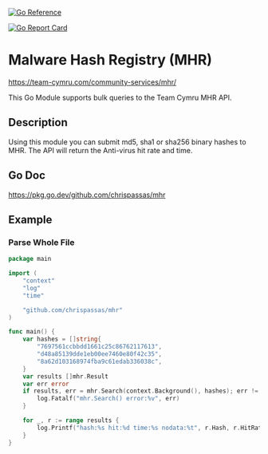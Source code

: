 [![Go Reference](https://pkg.go.dev/badge/github.com/chrispassas/mhr.svg)](https://pkg.go.dev/github.com/chrispassas/mhr)

[![Go Report Card](https://goreportcard.com/badge/github.com/chrispassas/mhr)](https://goreportcard.com/report/github.com/chrispassas/mhr)




# Malware Hash Registry (MHR) 
https://team-cymru.com/community-services/mhr/

This Go Module supports bulk queries to the Team Cymru MHR API.

## Description
Using this module you can submit md5, sha1 or sha256 binary hashes to MHR. The API will return the Anti-virus hit rate and time.

## Go Doc
https://pkg.go.dev/github.com/chrispassas/mhr



## Example

### Parse Whole File
```go
package main

import (
	"context"
	"log"
	"time"

	"github.com/chrispassas/mhr"
)

func main() {
	var hashes = []string{
		"7697561ccbbdd1661c25c86762117613",
		"d48a85139dde1eb00ee7460e80f42c35",
		"8a62d103168974fba9c61edab336038c",
	}
	var results []mhr.Result
	var err error
	if results, err = mhr.Search(context.Background(), hashes); err != nil {
		log.Fatalf("mhr.Search() error:%v", err)
	}

	for _, r := range results {
		log.Printf("hash:%s hit:%d time:%s nodata:%t", r.Hash, r.HitRate, r.Timestamp.Format(time.RFC3339), r.NoData)
	}
}

```

